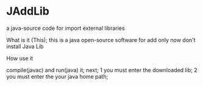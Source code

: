 # JAddLib
a java-source code for import external libraries 

What is it (This);
 this is a java open-source software for add only now don't install Java Lib
 

How use it

compile(javac) and run(java) it;
next;
1 you must enter the downloaded lib;
2 you must enter the your java home path;
